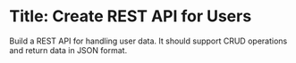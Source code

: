 # Title: Create REST API for Users
Build a REST API for handling user data. It should support CRUD operations and return data in JSON format.

